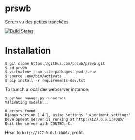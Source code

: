 prswb
=====

Scrum vu des petites tranchées

[![Build Status](https://secure.travis-ci.org/prswb/prswb.png?branch=master)](http://travis-ci.org/prswb/prswb)

Installation
============

```
$ git clone https://github.com/prswb/prswb.git
$ cd prswb
$ virtualenv --no-site-packages `pwd`/.env
$ source .env/bin/activate
$ pip install -r requirements-dev.txt
```

To launch a local dev webserver instance:

```
$ python manage.py runserver
Validating models...

0 errors found
Django version 1.4.1, using settings 'uxperiment.settings'
Development server is running at http://127.0.0.1:8000/
Quit the server with CONTROL-C.
```

Head to `http://127.0.0.1:8000/`, profit.
